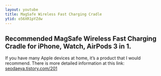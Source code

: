 ```yaml
---
layout: youtube
title: MagSafe Wireless Fast Charging Cradle
ytid: o56XR1pYZdw
---
```


## Recommended MagSafe Wireless Fast Charging Cradle for iPhone, Watch, AirPods 3 in 1.
If you have many Apple devices at home, it’s a product that I would recommend.
There is more detailed information at this link: [seodaeya.tistory.com/201](https://seodaeya.tistory.com/201)

